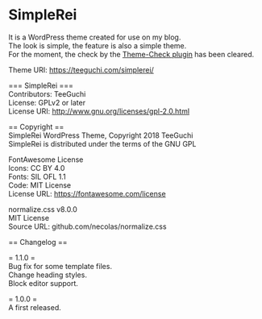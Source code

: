 # SimpleRei
It is a WordPress theme created for use on my blog.  
The look is simple, the feature is also a simple theme.  
For the moment, the check by the [Theme-Check plugin](https://wordpress.org/plugins/theme-check/) has been cleared.

Theme URI: https://teeguchi.com/simplerei/

=== SimpleRei ===  
Contributors: TeeGuchi  
License: GPLv2 or later  
License URI: http://www.gnu.org/licenses/gpl-2.0.html

== Copyright ==  
SimpleRei WordPress Theme, Copyright 2018 TeeGuchi  
SimpleRei is distributed under the terms of the GNU GPL

FontAwesome License  
Icons: CC BY 4.0  
Fonts: SIL OFL 1.1  
Code: MIT License  
License URL: https://fontawesome.com/license

normalize.css v8.0.0  
MIT License  
Source URL: github.com/necolas/normalize.css

== Changelog ==

= 1.1.0 =  
Bug fix for some template files.  
Change heading styles.  
Block editor support.  

= 1.0.0 =  
A first released.
